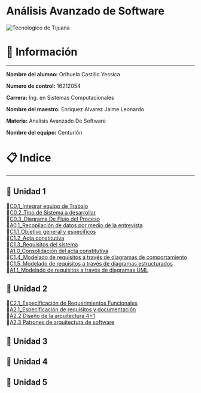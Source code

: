 # Análisis Avanzado de Software
![Tecnologico de Tijuana](https://sites.google.com/a/tectijuana.edu.mx/posgrado-con-la-industria/_/rsrc/1525283248146/config/customLogo.gif?revision=3)

# :pencil: Información 
---
**Nombre del alumno:**  Orihuela Castillo Yessica

**Numero de control:**  16212054

**Carrera:**  Ing. en Sistemas Computacionales

**Nombre del maestro:**  Enriquez Alvarez Jaime Leonardo 

**Materia:**  Analisis Avanzado De Software

**Nombre del equipo:** Centurión 

# :clipboard: Indice 
---
## :file_folder: Unidad 1 
:pushpin:[C0.1_Integrar equipo de Trabajo](PDFs/C0.1_IntegrarEquiposdeTrabajo_YessicaOrihuela.pdf)  
:pushpin:[C0.2_Tipo de Sistema a desarrollar](BLOGs/C0.2_Tipo_De_Sistema_Desarrollar.md)  
:pushpin:[C0.3_Diagrama De Flujo del Proceso](BLOGs/c0.3_DiagramaFlujo_Proceso.md)  
:pushpin:[A0.1_Recopilación de datos por medio de la entrevista](BLOGs/A0.1_Recopilacion_Entrevista.md)  
:pushpin:[C1.1_Objetivo general y especificos](BLOGs/C1.1_ObjetivoGeneral_Especificos.md)  
:pushpin:[C1.2_Acta constitutiva](BLOGs/C1.2_ActaConstitutiva.md)  
:pushpin:[C1.3_Requisitos del sistema](BLOGs/C1.3_RequsitosDelSistema.md)  
:pushpin:[A1.0_Consolidación del acta constitutiva](BLOGs/A1.0_ConstitutiveAct_Project.md)  
:pushpin:[C1.4_Modelado de requisitos a través de diagramas de comportamiento](BLOGs/C1.4_UML_Casos_de_uso_secuencia_clases.md)  
:pushpin:[C1.5_Modelado de requisitos a través de diagramas estructurados](BLOGs/C1.5.md)  
:pushpin:[A1.1_Modelado de requisitos a través de diagramas UML](BLOGs/A1.1_requirementsModeling_UML.md)  

## :file_folder: Unidad 2   
:pushpin:[C2.1_Especificación de Requerimientos Funcionales](BLOGs/C2.1.md)  
:pushpin:[A2.1_Especificación de requisitos y documentación](PDFs/A2.1_Requirements_Specification_and_documentation_YessicaOrihuela.pdf)  
:pushpin:[A2.2 Diseño de la arquitectura 4+1](BLOGs/A2.2_Architecture_design.md)  
:pushpin:[A2.3 Patrones de arquitectura de software](BLOGs/A2.3_Software_ArchitecturePatterns.md) 

## :file_folder: Unidad 3 

## :file_folder: Unidad 4 

## :file_folder: Unidad 5 
